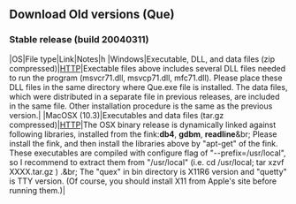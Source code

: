 ## Download Old versions (Que)
### Stable release (build 20040311)

|OS|File type|Link|Notes|h
|Windows|Executable, DLL, and data files (zip compressed)|[HTTP](http://cuemol.sourceforge.jp/misc/que-download/Que-20040311.zip)|Exectable files above includes several DLL files needed to run the program (msvcr71.dll, msvcp71.dll, mfc71.dll). Please place these DLL files in the same directory where Que.exe file is installed. The data files, which were distributed in a separate file in previous releases, are included in the same file. Other installation procedure is the same as the previous version.|
|MacOSX (10.3)|Executables and data files (tar.gz compressed)|[HTTP](http://cuemol.sourceforge.jp/misc/que-download/Que-osx10.3-20040325.tar.gz)|The OSX binary release is dynamically linked against following libraries, installed from the fink:**db4**, **gdbm**, **readline**&br; Please install the fink, and then install the libraries above by "apt-get" of the fink. These executables are compiled with configure flag of "--prefix=/usr/local", so I recommend to extract them from "/usr/local" (i.e. cd /usr/local; tar xzvf XXXX.tar.gz ) .&br; The "quex" in bin directory is X11R6 version and "quetty" is TTY version. (Of course, you should install X11 from Apple's site before running them.)|
